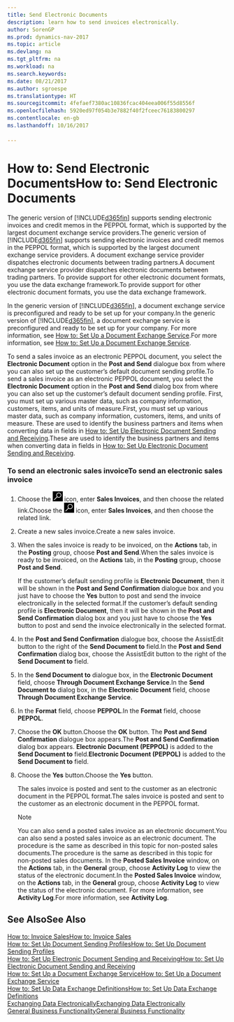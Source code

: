 ```yaml
---
title: Send Electronic Documents
description: learn how to send invoices electronically.
author: SorenGP
ms.prod: dynamics-nav-2017
ms.topic: article
ms.devlang: na
ms.tgt_pltfrm: na
ms.workload: na
ms.search.keywords: 
ms.date: 08/21/2017
ms.author: sgroespe
ms.translationtype: HT
ms.sourcegitcommit: 4fefaef7380ac10836fcac404eea006f55d8556f
ms.openlocfilehash: 5920ed97f054b3e7882f40f2fceec76183800297
ms.contentlocale: en-gb
ms.lasthandoff: 10/16/2017

---
```

# <a name="how-to-send-electronic-documents"></a><span data-ttu-id="58809-103">How to: Send Electronic Documents</span><span class="sxs-lookup"><span data-stu-id="58809-103">How to: Send Electronic Documents</span></span>
<span data-ttu-id="58809-104">The generic version of [!INCLUDE[d365fin](includes/d365fin_md.md)] supports sending electronic invoices and credit memos in the PEPPOL format, which is supported by the largest document exchange service providers.</span><span class="sxs-lookup"><span data-stu-id="58809-104">The generic version of [!INCLUDE[d365fin](includes/d365fin_md.md)] supports sending electronic invoices and credit memos in the PEPPOL format, which is supported by the largest document exchange service providers.</span></span> <span data-ttu-id="58809-105">A document exchange service provider dispatches electronic documents between trading partners.</span><span class="sxs-lookup"><span data-stu-id="58809-105">A document exchange service provider dispatches electronic documents between trading partners.</span></span> <span data-ttu-id="58809-106">To provide support for other electronic document formats, you use the data exchange framework.</span><span class="sxs-lookup"><span data-stu-id="58809-106">To provide support for other electronic document formats, you use the data exchange framework.</span></span>  

 <span data-ttu-id="58809-107">In the generic version of [!INCLUDE[d365fin](includes/d365fin_md.md)], a document exchange service is preconfigured and ready to be set up for your company.</span><span class="sxs-lookup"><span data-stu-id="58809-107">In the generic version of [!INCLUDE[d365fin](includes/d365fin_md.md)], a document exchange service is preconfigured and ready to be set up for your company.</span></span> <span data-ttu-id="58809-108">For more information, see [How to: Set Up a Document Exchange Service](across-how-to-set-up-a-document-exchange-service.md).</span><span class="sxs-lookup"><span data-stu-id="58809-108">For more information, see [How to: Set Up a Document Exchange Service](across-how-to-set-up-a-document-exchange-service.md).</span></span>  

 <span data-ttu-id="58809-109">To send a sales invoice as an electronic PEPPOL document, you select the **Electronic Document** option in the **Post and Send** dialogue box from where you can also set up the customer’s default document sending profile.</span><span class="sxs-lookup"><span data-stu-id="58809-109">To send a sales invoice as an electronic PEPPOL document, you select the **Electronic Document** option in the **Post and Send** dialog box from where you can also set up the customer’s default document sending profile.</span></span> <span data-ttu-id="58809-110">First, you must set up various master data, such as company information, customers, items, and units of measure.</span><span class="sxs-lookup"><span data-stu-id="58809-110">First, you must set up various master data, such as company information, customers, items, and units of measure.</span></span> <span data-ttu-id="58809-111">These are used to identify the business partners and items when converting data in fields in [How to: Set Up Electronic Document Sending and Receiving](across-how-to-set-up-electronic-document-sending-and-receiving.md).</span><span class="sxs-lookup"><span data-stu-id="58809-111">These are used to identify the business partners and items when converting data in fields in [How to: Set Up Electronic Document Sending and Receiving](across-how-to-set-up-electronic-document-sending-and-receiving.md).</span></span>  

### <a name="to-send-an-electronic-sales-invoice"></a><span data-ttu-id="58809-112">To send an electronic sales invoice</span><span class="sxs-lookup"><span data-stu-id="58809-112">To send an electronic sales invoice</span></span>  

1.  <span data-ttu-id="58809-113">Choose the ![Search for Page or Report](media/ui-search/search_small.png "Search for Page or Report icon") icon, enter **Sales Invoices**, and then choose the related link.</span><span class="sxs-lookup"><span data-stu-id="58809-113">Choose the ![Search for Page or Report](media/ui-search/search_small.png "Search for Page or Report icon") icon, enter **Sales Invoices**, and then choose the related link.</span></span>  

2.  <span data-ttu-id="58809-114">Create a new sales invoice.</span><span class="sxs-lookup"><span data-stu-id="58809-114">Create a new sales invoice.</span></span>  

3.  <span data-ttu-id="58809-115">When the sales invoice is ready to be invoiced, on the **Actions** tab, in the **Posting** group, choose **Post and Send**.</span><span class="sxs-lookup"><span data-stu-id="58809-115">When the sales invoice is ready to be invoiced, on the **Actions** tab, in the **Posting** group, choose **Post and Send**.</span></span>  

     <span data-ttu-id="58809-116">If the customer’s default sending profile is **Electronic Document**, then it will be shown in the **Post and Send Confirmation** dialogue box and you just have to choose the **Yes** button to post and send the invoice electronically in the selected format.</span><span class="sxs-lookup"><span data-stu-id="58809-116">If the customer’s default sending profile is **Electronic Document**, then it will be shown in the **Post and Send Confirmation** dialog box and you just have to choose the **Yes** button to post and send the invoice electronically in the selected format.</span></span>  

4.  <span data-ttu-id="58809-117">In the **Post and Send Confirmation** dialogue box, choose the AssistEdit button to the right of the **Send Document to** field.</span><span class="sxs-lookup"><span data-stu-id="58809-117">In the **Post and Send Confirmation** dialog box, choose the AssistEdit button to the right of the **Send Document to** field.</span></span>  

5.  <span data-ttu-id="58809-118">In the **Send Document to** dialogue box, in the **Electronic Document** field, choose **Through Document Exchange Service**.</span><span class="sxs-lookup"><span data-stu-id="58809-118">In the **Send Document to** dialog box, in the **Electronic Document** field, choose **Through Document Exchange Service**.</span></span>  

6.  <span data-ttu-id="58809-119">In the **Format** field, choose **PEPPOL**.</span><span class="sxs-lookup"><span data-stu-id="58809-119">In the **Format** field, choose **PEPPOL**.</span></span>  

7.  <span data-ttu-id="58809-120">Choose the **OK** button.</span><span class="sxs-lookup"><span data-stu-id="58809-120">Choose the **OK** button.</span></span> <span data-ttu-id="58809-121">The **Post and Send Confirmation** dialogue box appears.</span><span class="sxs-lookup"><span data-stu-id="58809-121">The **Post and Send Confirmation** dialog box appears.</span></span> <span data-ttu-id="58809-122">**Electronic Document (PEPPOL)** is added to the **Send Document to** field.</span><span class="sxs-lookup"><span data-stu-id="58809-122">**Electronic Document (PEPPOL)** is added to the **Send Document to** field.</span></span>  

8.  <span data-ttu-id="58809-123">Choose the **Yes** button.</span><span class="sxs-lookup"><span data-stu-id="58809-123">Choose the **Yes** button.</span></span>  

     <span data-ttu-id="58809-124">The sales invoice is posted and sent to the customer as an electronic document in the PEPPOL format.</span><span class="sxs-lookup"><span data-stu-id="58809-124">The sales invoice is posted and sent to the customer as an electronic document in the PEPPOL format.</span></span>  

    > [!NOTE]  
    >  <span data-ttu-id="58809-125">You can also send a posted sales invoice as an electronic document.</span><span class="sxs-lookup"><span data-stu-id="58809-125">You can also send a posted sales invoice as an electronic document.</span></span> <span data-ttu-id="58809-126">The procedure is the same as described in this topic for non-posted sales documents.</span><span class="sxs-lookup"><span data-stu-id="58809-126">The procedure is the same as described in this topic for non-posted sales documents.</span></span> <span data-ttu-id="58809-127">In the **Posted Sales Invoice** window, on the **Actions** tab, in the **General** group, choose **Activity Log** to view the status of the electronic document.</span><span class="sxs-lookup"><span data-stu-id="58809-127">In the **Posted Sales Invoice** window, on the **Actions** tab, in the **General** group, choose **Activity Log** to view the status of the electronic document.</span></span> <span data-ttu-id="58809-128">For more information, see **Activity Log**.</span><span class="sxs-lookup"><span data-stu-id="58809-128">For more information, see **Activity Log**.</span></span>  

## <a name="see-also"></a><span data-ttu-id="58809-129">See Also</span><span class="sxs-lookup"><span data-stu-id="58809-129">See Also</span></span>  
[<span data-ttu-id="58809-130">How to: Invoice Sales</span><span class="sxs-lookup"><span data-stu-id="58809-130">How to: Invoice Sales</span></span>](sales-how-invoice-sales.md)  
[<span data-ttu-id="58809-131">How to: Set Up Document Sending Profiles</span><span class="sxs-lookup"><span data-stu-id="58809-131">How to: Set Up Document Sending Profiles</span></span>](sales-how-setup-document-send-profiles.md)  
[<span data-ttu-id="58809-132">How to: Set Up Electronic Document Sending and Receiving</span><span class="sxs-lookup"><span data-stu-id="58809-132">How to: Set Up Electronic Document Sending and Receiving</span></span>](across-how-to-set-up-electronic-document-sending-and-receiving.md)  
[<span data-ttu-id="58809-133">How to: Set Up a Document Exchange Service</span><span class="sxs-lookup"><span data-stu-id="58809-133">How to: Set Up a Document Exchange Service</span></span>](across-how-to-set-up-a-document-exchange-service.md)  
[<span data-ttu-id="58809-134">How to: Set Up Data Exchange Definitions</span><span class="sxs-lookup"><span data-stu-id="58809-134">How to: Set Up Data Exchange Definitions</span></span>](across-how-to-set-up-data-exchange-definitions.md)  
[<span data-ttu-id="58809-135">Exchanging Data Electronically</span><span class="sxs-lookup"><span data-stu-id="58809-135">Exchanging Data Electronically</span></span>](across-data-exchange.md)  
[<span data-ttu-id="58809-136">General Business Functionality</span><span class="sxs-lookup"><span data-stu-id="58809-136">General Business Functionality</span></span>](ui-across-business-areas.md)  

